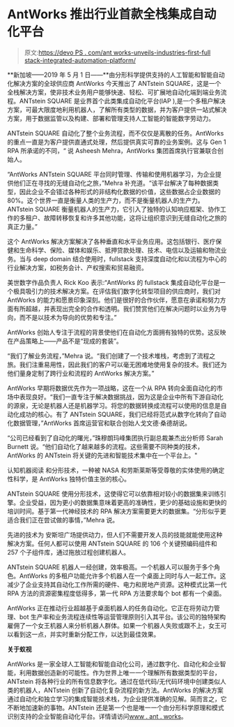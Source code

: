 # AntWorks 推出行业首款全栈集成自动化平台

> 原文:[https://devo PS . com/ant works-unveils-industries-first-full stack-integrated-automation-platform/](https://devops.com/antworks-unveils-industrys-first-fullstack-integrated-automation-platform/)

**新加坡——2019 年 5 月 1 日——**由分形科学提供支持的人工智能和智能自动化解决方案的全球供应商 AntWorks 今天推出了 ANTstein SQUARE，这是一个全栈解决方案，使非技术业务用户能够快速、轻松、可扩展地自动化端到端业务流程。ANTstein SQUARE 是业界首个此类集成自动化平台(IAP ),是一个多租户解决方案，可最大限度地利用机器人，了解所有类型的数据，并为客户提供一站式解决方案，用于数据监管以及构建、部署和管理支持人工智能的智能数字劳动力。

ANTstein SQUARE 自动化了整个业务流程，而不仅仅是离散的任务。AntWorks 的重点一直是为客户提供直通式处理，然后提供真实可靠的业务案例。这与 Gen 1 RPA 所承诺的不同，“ 说 Asheesh Mehra，AntWorks 集团首席执行官兼联合创始人。

“AntWorks ANTstein SQUARE 平台同时管理、传输和使用机器学习，为企业提供他们正在寻找的无缝自动化之旅，”Mehra 补充道。“该平台解决了每种数据类型，因此企业不会错过各种形式的非结构化数据的价值，这些数据占企业数据的 80%。这个世界一直是衡量人类的生产力，而不是衡量机器人的生产力。ANTstein SQUARE 衡量机器人的生产力，它引入了独特的认知响应框架、协作工作的多租户、故障转移恢复和许多其他功能，这将让组织意识到无缝自动化之旅的真正力量。”

这个 AntWorks 解决方案解决了各种垂直和水平业务应用。这包括银行、医疗保健和生命科学、保险、媒体和娱乐、抵押贷款处理、技术、电信以及运输和物流业务。当与 deep domain 结合使用时，fullstack 支持深度自动化和以流程为中心的行业解决方案，如税务会计、产权搜索和贸易融资。

美世数字作品负责人 Rick Koo 表示:“AntWorks 的 fullstack 集成自动化平台是一个极具吸引力的技术解决方案。在评估我们数字化转型项目的供应商时，我们对 AntWorks 的能力和愿景印象深刻。他们是很好的合作伙伴，愿意在承诺和努力方面有所超越，并表现出完全的合作和透明。我们赞赏他们在解决问题时以业务为导向，而不是以技术为导向的优势和专注。”

AntWorks 创始人专注于流程的背景使他们在自动化方面拥有独特的优势。这反映在产品策略上——产品不是“现成的套装”。

“我们了解业务流程，”Mehra 说。“我们创建了一个技术堆栈，考虑到了流程之旅。我们注重易用性，因此我们的客户可以毫无困难地使用复杂的技术。我们还为他们量身定制了跨行业和流程的 AntWorks 解决方案。”

AntWorks 早期将数据优先作为一项战略，这在一个从 RPA 转向全面自动化的市场中表现良好。“我们一直专注于解决数据挑战，因为这是企业中所有下游自动化的源泉，无论是机器人还是机器学习。将您的数据转换成流程可以使用的信息是自动化成功的核心。有了 ANTstein SQUARE，我们已经将范式从数字化转向了自动化数据管理，”AntWorks 首席运营官和联合创始人戈文德·桑德胡说。

“公司已经看到了自动化的曙光，”珠穆朗玛峰集团执行副总裁兼杰出分析师 Sarah Burnett 说。“他们自动化了越来越多的流程。这些需要不同种类的技术，AntWorks 的 ANTstein 将关键的先进和智能技术集中在一个平台上。"

认知机器阅读 和分形技术，一种被 NASA 和劳斯莱斯等受尊敬的实体使用的确定性科学，是 AntWorks 独特价值主张的核心。

ANTstein SQUARE 使用分形技术，这使得它可以依靠相对较小的数据集来训练引擎。企业受益，因为更小的数据集意味着更高的准确性，更少的基础设施和更快的培训时间。基于第一代神经技术的 RPA 解决方案需要更大的数据集。“分形似乎更适合我们正在尝试做的事情，”Mehra 说。

先进的技术为 安斯坦广场提供动力，但人们不需要开发人员的技能就能使用这种解决方案。任何人都可以使用 ANTstein SQUARE 的 106 个关键预编码组件和 257 个子组件库，通过拖放过程创建机器人。

ANTstein SQUARE 机器人一经创建，效率极高。一个机器人可以服务于多个角色。AntWorks 的多租户功能允许多个机器人在一个桌面上同时与人一起工作。这减少了企业支持其自动化工作所需的硬件、电力和房地产资源。这种模式比第一代 RPA 方法的资源密集程度低得多，第一代 RPA 方法要求每个 bot 都有一个桌面。

AntWorks 正在推动行业超越基于桌面机器人的任务自动化。它正在将劳动力管理、bot 生产率和业务流程连续性等运营管理原则引入其平台。该公司的独特架构雇佣了一个女王机器人来分析机器人群体。如果一个机器人失败或跟不上，女王可以看到这一点，并实时重新分配工作，以达到最佳效果。

**关于蚁视**

AntWorks 是一家全球人工智能和智能自动化公司，通过数字化、自动化和企业智能，利用数据创造新的可能性。作为世界上唯一一个理解所有数据类型的平台，ANTstein 将各种行业的所有信息数字化。通过在低代码/无代码环境中创建类似人类的机器人，ANTstein 创新了自动化复杂流程的新方法。AntWorks 的解决方案通过自动化和独立学习的集成智能技术栈，为企业提供准确的见解。简而言之，它不断地加速新的事物。ANTstein 还是第一个也是唯一一个由分形科学原理和模式识别支持的企业智能自动化平台。详情请访问[www . ant . works](http://www.ant.works/)。